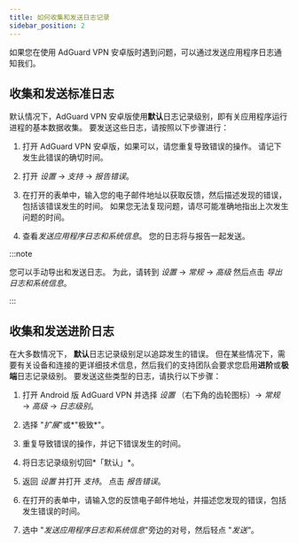 ```yaml
---
title: 如何收集和发送日志记录
sidebar_position: 2
---
```


如果您在使用 AdGuard VPN 安卓版时遇到问题，可以通过发送应用程序日志通知我们。

## 收集和发送标准日志

默认情况下，AdGuard VPN 安卓版使用**默认**日志记录级别，即有关应用程序运行进程的基本数据收集。 要发送这些日志，请按照以下步骤进行：

1. 打开 AdGuard VPN 安卓版，如果可以，请您重复导致错误的操作。 请记下发生此错误的确切时间。

1. 打开 *设置* → *支持* → *报告错误*。

1. 在打开的表单中，输入您的电子邮件地址以获取反馈，然后描述发现的错误，包括该错误发生的时间。 如果您无法复现问题，请尽可能准确地指出上次发生问题的时间。

1. 查看*发送应用程序日志和系统信息*。 您的日志将与报告一起发送。

:::note

您可以手动导出和发送日志。 为此，请转到 *设置* → *常规* → *高级* 然后点击 *导出日志和系统信息*。

:::

## 收集和发送进阶日志

在大多数情况下， **默认**日志记录级别足以追踪发生的错误。 但在某些情况下，需要有关设备和连接的更详细技术信息，然后我们的支持团队会要求您启用**进阶**或**极端**日志记录级别。 要发送这些类型的日志，请执行以下步骤：

1. 打开 Android 版 AdGuard VPN 并选择 *设置* （右下角的齿轮图标）→ *常规* → *高级* → *日志级别*。

1. 选择 "*扩展*"或*"极致*"。

1. 重复导致错误的操作，并记下错误发生的时间。

1. 将日志记录级别切回*「默认」*。

1. 返回 *设置* 并打开 *支持*。 点击 *报告错误*。

1. 在打开的表单中，请输入您的反馈电子邮件地址，并描述您发现的错误，包括发生错误的时间。

1. 选中 "*发送应用程序日志和系统信息*"旁边的对号，然后轻点 "*发送"*。
